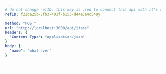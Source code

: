 ```yaml
---
# do not change refID, this key is used to connect this api with it's saved response
refID: f22ba25b-8fb3-401f-b153-d44e5a4c548y

method: "POST"
url: "http://localhost:3000/api/items"
headers: {
  "Content-Type": "application/json"
}
body: {
  "name": "what ever"
}


---
```




